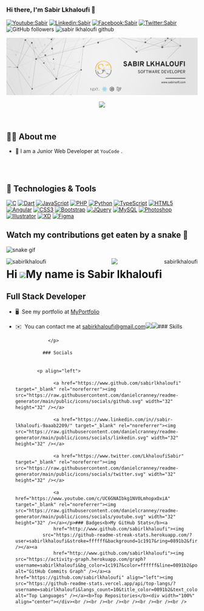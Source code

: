 ### Hi there, I'm Sabir Lkhaloufi  👋 

[![Youtube:Sabir](https://img.shields.io/badge/-Sabir-red?style=flat-square&logo=Youtube&logoColor=white&link=https://www.Youtube.com/in/sabir-lkhaloufi-9aaab2209/)](https://www.youtube.com/channel/UC6GNAIbkg1NV0LmhopxOxiA)
[![Linkedin:Sabir](https://img.shields.io/badge/-Sabir-blue?style=flat-square&logo=Linkedin&logoColor=white&link=https://www.linkedin.com/in/sabir-lkhaloufi-9aaab2209/)](https://www.linkedin.com/in/sabir-lkhaloufi-9aaab2209/)
[![Facebook:Sabir](https://img.shields.io/badge/-Sabir-blue?style=flat-square&logo=Facebook&logoColor=white&link=https://www.Facebook.com/in/sabir-lkhaloufi-9aaab2209/)](https://www.facebook.com/sabirlkhaloufi)
[![Twitter:Sabir](https://img.shields.io/badge/-Sabir-blue?style=flat-square&logo=twitter&logoColor=white&link=https://twitter.com/LkhaloufiSabir)](https://twitter.com/LkhaloufiSabir)
![GitHub followers](https://img.shields.io/github/followers/sabirlkhaloufi?label=Follow&style=social)
<img src="https://komarev.com/ghpvc/?username=sabirlkhaloufi&label=Profile%20views&color=0e75b6&style=plastic" alt="sabir lkhaloufi github" width="110px" /> 

![Purple Gradient Geometric Technology Profile LinkedIn Banner  (1)](https://github.com/sabirlkhaloufi/sabirlkhaloufi/blob/main/sabirkhaloufi.png)
<p align="center">
  <a href="https://github.com/DenverCoder1/readme-typing-svg"><img src="https://readme-typing-svg.herokuapp.com?color=%2336BCF7&size=24&center=true&lines=I'm+Full+Stack+Web+Developer"></a>
</p>

<br>

<p align="center"> 
	<a href = "https://commits.top/morocco.html" target="_blank">
	</a>
</p>

## :sassy_man:  About me
- :school: I am a Junior Web Developer at `YouCode` .
<br>
<br>


## 🔧 Technologies & Tools
<a href="https://docs.microsoft.com/en-us/cpp/?view=msvc-170" target="_blank" rel="noreferrer"><img src="https://raw.githubusercontent.com/danielcranney/readme-generator/main/public/icons/skills/c-colored.svg" width="36" height="36" alt="C" /></a>
                                <a href="https://dart.dev/" target="_blank" rel="noreferrer"><img src="https://raw.githubusercontent.com/danielcranney/readme-generator/main/public/icons/skills/dart-colored.svg" width="36" height="36" alt="Dart" /></a>
                                <a href="https://developer.mozilla.org/en-US/docs/Web/JavaScript" target="_blank" rel="noreferrer"><img src="https://raw.githubusercontent.com/danielcranney/readme-generator/main/public/icons/skills/javascript-colored.svg" width="36" height="36" alt="JavaScript" /></a>
                                <a href="https://www.php.net/" target="_blank" rel="noreferrer"><img src="https://raw.githubusercontent.com/danielcranney/readme-generator/main/public/icons/skills/php-colored.svg" width="36" height="36" alt="PHP" /></a>
                                <a href="https://www.python.org/" target="_blank" rel="noreferrer"><img src="https://raw.githubusercontent.com/danielcranney/readme-generator/main/public/icons/skills/python-colored.svg" width="36" height="36" alt="Python" /></a>
                                <a href="https://www.typescriptlang.org/" target="_blank" rel="noreferrer"><img src="https://raw.githubusercontent.com/danielcranney/readme-generator/main/public/icons/skills/typescript-colored.svg" width="36" height="36" alt="TypeScript" /></a>
                                <a href="https://developer.mozilla.org/en-US/docs/Glossary/HTML5" target="_blank" rel="noreferrer"><img src="https://raw.githubusercontent.com/danielcranney/readme-generator/main/public/icons/skills/html5-colored.svg" width="36" height="36" alt="HTML5" /></a>
                                <a href="https://angular.io/" target="_blank" rel="noreferrer"><img src="https://raw.githubusercontent.com/danielcranney/readme-generator/main/public/icons/skills/angularjs-colored.svg" width="36" height="36" alt="Angular" /></a>
                                <a href="https://www.w3.org/TR/CSS/#css" target="_blank" rel="noreferrer"><img src="https://raw.githubusercontent.com/danielcranney/readme-generator/main/public/icons/skills/css3-colored.svg" width="36" height="36" alt="CSS3" /></a>
                                <a href="https://getbootstrap.com/" target="_blank" rel="noreferrer"><img src="https://raw.githubusercontent.com/danielcranney/readme-generator/main/public/icons/skills/bootstrap-colored.svg" width="36" height="36" alt="Bootstrap" /></a>
                                <a href="https://jquery.com/" target="_blank" rel="noreferrer"><img src="https://raw.githubusercontent.com/danielcranney/readme-generator/main/public/icons/skills/jquery-colored.svg" width="36" height="36" alt="JQuery" /></a>
                                <a href="https://www.mysql.com/" target="_blank" rel="noreferrer"><img src="https://raw.githubusercontent.com/danielcranney/readme-generator/main/public/icons/skills/mysql-colored.svg" width="36" height="36" alt="MySQL" /></a>
                                <a href="https://www.adobe.com/uk/products/photoshop.html" target="_blank" rel="noreferrer"><img src="https://raw.githubusercontent.com/danielcranney/readme-generator/main/public/icons/skills/photoshop-colored.svg" width="36" height="36" alt="Photoshop" /></a>
                                <a href="adobe.com/uk/products/illustrator.html" target="_blank" rel="noreferrer"><img src="https://raw.githubusercontent.com/danielcranney/readme-generator/main/public/icons/skills/illustrator-colored.svg" width="36" height="36" alt="Illustrator" /></a>
                                <a href="https://www.adobe.com/uk/products/xd.html" target="_blank" rel="noreferrer"><img src="https://raw.githubusercontent.com/danielcranney/readme-generator/main/public/icons/skills/xd-colored.svg" width="36" height="36" alt="XD" /></a>
                                <a href="https://www.figma.com/" target="_blank" rel="noreferrer"><img src="https://raw.githubusercontent.com/danielcranney/readme-generator/main/public/icons/skills/figma-colored.svg" width="36" height="36" alt="Figma" /></a>



## Watch my contributions get eaten by a snake 🐍
![snake gif](https://github.com/tanyarajhans/Actions/blob/output/github-contribution-grid-snake.svg)



<p align="left"><img width="45%" align="left" src="https://github-readme-stats.vercel.app/api?username=sabirlkhaloufi&show_icons=true&include_all_commits=true&theme=radical&hide_border=true" alt="sabirlkhaloufi" /></p>
<p align="right"><img width="45%" align="right" sy src="https://github-readme-stats.vercel.app/api/top-langs/?username=sabirlkhaloufi&layout=compact&theme=radical&hide_border=true" alt="sabirlkhaloufi" /></p>







Hi ![](https://user-images.githubusercontent.com/18350557/176309783-0785949b-9127-417c-8b55-ab5a4333674e.gif)My name is Sabir lkhaloufi
=======================================================================================================================================

Full Stack Developer
--------------------

*   🖥️  See my portfolio at [MyPortfolio](http://sabirkhaloufi.me)
*   ✉️  You can contact me at [sabirkhaloufi@gmail.com](mailto:sabirkhaloufi@gmail.com)<a href="https://www.twitter.com/LkhaloufiSabir" target="_blank" rel="noreferrer"><img
                  src="https://img.shields.io/twitter/follow/LkhaloufiSabir?logo=twitter&style=for-the-badge&color=0891b2&labelColor=1c1917"
                /></a><a href="https://www.github.com/sabirlkhaloufi" target="_blank" rel="noreferrer"><img
                  src="https://img.shields.io/github/followers/sabirlkhaloufi?logo=github&style=for-the-badge&color=0891b2&labelColor=1c1917" /></a>### Skills<p align="left">
                               
                    </p>
                    
                  ### Socials
                  
                  
                <p align="left">
                          
                      <a href="https://www.github.com/sabirlkhaloufi" target="_blank" rel="noreferrer"><img src="https://raw.githubusercontent.com/danielcranney/readme-generator/main/public/icons/socials/github.svg" width="32" height="32" /></a>
                          
                      <a href="https://www.linkedin.com/in//sabir-lkhaloufi-9aaab2209/" target="_blank" rel="noreferrer"><img src="https://raw.githubusercontent.com/danielcranney/readme-generator/main/public/icons/socials/linkedin.svg" width="32" height="32" /></a>
                          
                      <a href="https://www.twitter.com/LkhaloufiSabir" target="_blank" rel="noreferrer"><img src="https://raw.githubusercontent.com/danielcranney/readme-generator/main/public/icons/socials/twitter.svg" width="32" height="32" /></a>
                          
                      <a href="https://www.youtube.com/c/UC6GNAIbkg1NV0LmhopxOxiA" target="_blank" rel="noreferrer"><img src="https://raw.githubusercontent.com/danielcranney/readme-generator/main/public/icons/socials/youtube.svg" width="32" height="32" /></a></p>### Badges<b>My GitHub Stats</b><a
                      href="http://www.github.com/sabirlkhaloufi"><img
                  src="https://github-readme-streak-stats.herokuapp.com/?user=sabirlkhaloufi&stroke=ffffff&background=1c1917&ring=0891b2&fire=0891b2&currStreakNum=ffffff&currStreakLabel=0891b2&sideNums=ffffff&sideLabels=ffffff&dates=ffffff&hide_border=true" /></a><a
                      href="http://www.github.com/sabirlkhaloufi"><img src="https://activity-graph.herokuapp.com/graph?username=sabirlkhaloufi&bg_color=1c1917&color=ffffff&line=0891b2&point=ffffff&area_color=1c1917&area=true&hide_border=true&custom_title=GitHub%20Commits%20Graph" alt="GitHub Commits Graph" /></a><a href="https://github.com/sabirlkhaloufi" align="left"><img src="https://github-readme-stats.vercel.app/api/top-langs/?username=sabirlkhaloufi&langs_count=10&title_color=0891b2&text_color=ffffff&icon_color=0891b2&bg_color=1c1917&hide_border=true&locale=en&custom_title=Top%20%Languages" alt="Top Languages" /></a><b>Top Repositories</b><div width="100%" align="center"></div><br /><br /><br /><br /><br /><br /><br />




